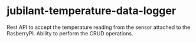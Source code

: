 # jubilant-temperature-data-logger
Rest API to accept the temperature reading from the sensor attached to the RasberryPI. Ability to perform the CRUD operations.
